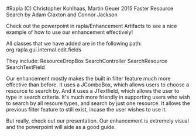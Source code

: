 #Rapla
(C) Christopher Kohlhaas, Martin Geuer 2015
Faster Resource Search by Adam Claxton and Connor Jackson

Check out the powerpoint in rapla/Enhancement Artifacts to see a nice example of how to use our enhancement effectively!

All classes that we have added are in the following path:
org.rapla.gui.internal.edit.fields

They include:
ResourceDropBox
SearchController
SearchResource
SearchTextField

Our enhancement mostly makes the built in filter feature much more effective than before.
It uses a JComboBox, which allows users to choose a resource to search by.
And it uses a JTextfield, which allows the user to type in search criteria.
It's much more friendly in supporting users who wish to search by all resoure types, and search by just one resource.
It allows the previous filter feature to still exist, incase the user wishes to use it.

But really, check out our presentation. Our enhancement is extremely visual and the powerpoint will aide as a good guide.
